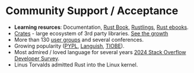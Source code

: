 # Community Support / Acceptance

* **Learning resurces**: Documentation, [Rust Book](https://doc.rust-lang.org/stable/book/), [Rustlings](https://rustlings.cool/), [Rust ebooks](https://rust-ebooks.code-maven.com/).
* [Crates](https://crates.io/) - large ecosystem of 3rd party libraries. [See the growth](https://lib.rs/stats)
* More than 130 [user groups](https://rust.code-maven.com/user-groups) and several conferences.
* Growing popularity ([PYPL](https://pypl.github.io/PYPL.html), [Languish](https://tjpalmer.github.io/languish/), [TIOBE](https://www.tiobe.com/tiobe-index/)).
* Most admired / loved language for several years [2024 Stack Overflow Developer Survey](https://survey.stackoverflow.co/2024/).
* Linus Torvalds admitted Rust into the Linux kernel.




